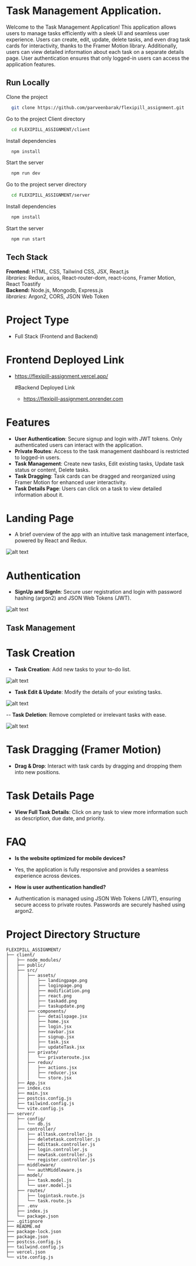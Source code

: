 # Task Management Application.

Welcome to the Task Management Application! This application allows users to manage tasks efficiently with a sleek UI and seamless user experience. Users can create, edit, update, delete tasks, and even drag task cards for interactivity, thanks to the Framer Motion library. Additionally, users can view detailed information about each task on a separate details page. User authentication ensures that only logged-in users can access the application features.

## Run Locally

Clone the project

```bash
  git clone https://github.com/parveenbarak/flexipill_assignment.git
```

Go to the project Client directory

```bash
  cd FLEXIPILL_ASSIGNMENT/client
```

Install dependencies

```bash
  npm install
```

Start the server

```bash
  npm run dev
```

Go to the project server directory

```bash
  cd FLEXIPILL_ASSIGNMENT/server
```

Install dependencies

```bash
  npm install
```

Start the server

```bash
  npm run start
```



## Tech Stack

**Frontend:** HTML, CSS, Tailwind CSS, JSX, React.js <br/>
_libraries:_ Redux, axios, React-router-dom, react-icons, Framer Motion, React Toastify <br/>
**Backend:** Node.js, Mongodb, Express.js <br/>
_libraries:_ Argon2, CORS, JSON Web Token<br/>

# Project Type

- Full Stack (Frontend and Backend)

# Frontend Deployed Link

- https://flexipill-assignment.vercel.app/

  #Backend Deployed Link
  - https://flexipill-assignment.onrender.com

# Features

- **User Authentication**: Secure signup and login with JWT tokens. Only authenticated users can interact with the application.
- **Private Routes**: Access to the task management dashboard is restricted to logged-in users.
- **Task Management**: Create new tasks, Edit existing tasks, Update task status or content, Delete tasks.
- **Task Dragging**: Task cards can be dragged and reorganized using Framer Motion for enhanced user interactivity.
- **Task Details Page**: Users can click on a task to view detailed information about it.

# Landing Page

- A brief overview of the app with an intuitive task management interface, powered by React and Redux.

![alt text](./client/src/assets/landingpage.png)

# Authentication

- **SignUp and SignIn**: Secure user registration and login with password hashing (argon2) and JSON Web Tokens (JWT).

![alt text](./client/src/assets/loginpage.png)

## Task Management

# Task Creation

- **Task Creation**: Add new tasks to your to-do list.

![alt text](./client/src/assets/taskadd.png)

- **Task Edit & Update**: Modify the details of your existing tasks.

![alt text](./client/src/assets/taskupdate.png)

-- **Task Deletion**: Remove completed or irrelevant tasks with ease.

![alt text](./client/src/assets/modification.png)

# Task Dragging (Framer Motion)

- **Drag & Drop**: Interact with task cards by dragging and dropping them into new positions.

# Task Details Page

- **View Full Task Details**: Click on any task to view more information such as description, due date, and priority.

# FAQ

- **Is the website optimized for mobile devices?**
- Yes, the application is fully responsive and provides a seamless experience across devices.

- **How is user authentication handled?**
- Authentication is managed using JSON Web Tokens (JWT), ensuring secure access to private routes. Passwords are securely hashed using argon2.

# Project Directory Structure

```plaintext
FLEXIPILL_ASSIGNMENT/
├── client/
│   ├── node_modules/
│   ├── public/
│   ├── src/
│   │   ├── assets/
│   │   │   ├── landingpage.png
│   │   │   ├── loginpage.png
│   │   │   ├── modification.png
│   │   │   ├── react.png
│   │   │   ├── taskadd.png
│   │   │   ├── taskupdate.png
│   │   ├── components/
│   │   │   ├── detailspage.jsx
│   │   │   ├── home.jsx
│   │   │   ├── login.jsx
│   │   │   ├── navbar.jsx
│   │   │   ├── signup.jsx
│   │   │   ├── task.jsx
│   │   │   ├── updateTask.jsx
│   │   ├── private/
│   │   │   └── privateroute.jsx
│   │   ├── redux/
│   │   │   ├── actions.jsx
│   │   │   ├── reducer.jsx
│   │   │   └── store.jsx
│   ├── App.jsx
│   ├── index.css
│   ├── main.jsx
│   ├── postcss.config.js
│   ├── tailwind.config.js
│   └── vite.config.js
├── server/
│   ├── config/
│   │   └── db.js
│   ├── controller/
│   │   ├── alltask.controller.js
│   │   ├── deletetask.controller.js
│   │   ├── edittask.controller.js
│   │   ├── login.controller.js
│   │   ├── newtask.controller.js
│   │   └── register.controller.js
│   ├── middleware/
│   │   └── authMiddleware.js
│   ├── model/
│   │   ├── task.model.js
│   │   └── user.model.js
│   ├── routes/
│   │   ├── logintask.route.js
│   │   └── task.route.js
│   ├── .env
│   ├── index.js
│   └── package.json
├── .gitignore
├── README.md
├── package-lock.json
├── package.json
├── postcss.config.js
├── tailwind.config.js
├── vercel.json
└── vite.config.js
```
